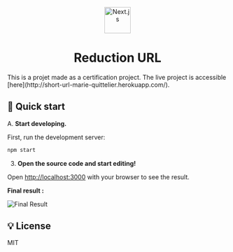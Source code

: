 


<!--  -->
<p align="center">
    <img alt="Next.js" src="https://upload.wikimedia.org/wikipedia/commons/a/a7/React-icon.svg" width="60" />
<h1 align="center">
Reduction URL  </h1
</p>


<p>This is a projet made as a certification project. The live project is accessible [here](http://short-url-marie-quittelier.herokuapp.com/). </p>

## 🚀 Quick start

A.  **Start developing.**


First, run the development server:

 ```bash
npm start
```

3.  **Open the source code and start editing!**

Open [http://localhost:3000](http://localhost:3000) with your browser to see the result.

**Final result :**


![Final Result](https://gph.is/g/aKdGXW3)



## 💡 License
MIT

<!-- -->
